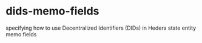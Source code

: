 # dids-memo-fields
specifying how to use Decentralized Identifiers (DIDs) in Hedera state entity memo fields
